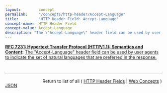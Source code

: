 ```yaml
---
layout:        concept
permalink:     "/concepts/http-header/Accept-Language"
title:         "HTTP Header Field: Accept-Language"
concept-name:  HTTP Header Field
concept-value: Accept-Language
description: "The \"Accept-Language\" header field can be used by user agents to indicate the set of natural languages that are preferred in the response."
---
```


**[RFC 7231: Hypertext Transfer Protocol (HTTP/1.1): Semantics and Content](/specs/IETF/RFC/7231 "The Hypertext Transfer Protocol (HTTP) is an application-level protocol for distributed, collaborative, hypertext information systems. This document defines the semantics of HTTP/1.1 messages as expressed by request methods, request header fields, response status codes, and response header fields, along with the payload of messages (metadata and body content) and mechanisms for content negotiation."):** [The "Accept-Language" header field can be used by user agents to indicate the set of natural languages that are preferred in the response.](http://tools.ietf.org/html/rfc7231#section-5.3.5 "Read documentation for HTTP Header Field &#34;Accept-Language&#34;")

<br/>
<hr/>

<p style="float : left"><a href="./Accept-Language.json" title="JSON representing this particular Web Concept value">JSON</a></p>
<p style="text-align: right">Return to list of all ( <a href="../http-header/">HTTP Header Fields</a> | <a href="../">Web Concepts</a> )</p>

